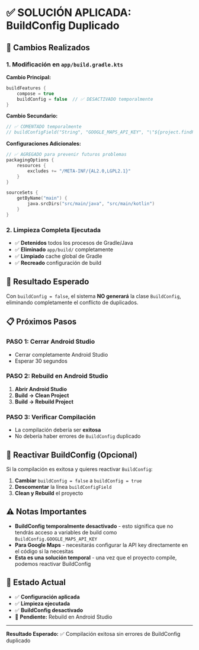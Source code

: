 # ✅ SOLUCIÓN APLICADA: BuildConfig Duplicado

## 🔧 **Cambios Realizados**

### 1. **Modificación en `app/build.gradle.kts`**

**Cambio Principal:**
```kotlin
buildFeatures {
    compose = true
    buildConfig = false  // ✅ DESACTIVADO temporalmente
}
```

**Cambio Secundario:**
```kotlin
// ✅ COMENTADO temporalmente
// buildConfigField("String", "GOOGLE_MAPS_API_KEY", "\"${project.findProperty("GOOGLE_MAPS_API_KEY") ?: "demo_key"}\"")
```

**Configuraciones Adicionales:**
```kotlin
// ✅ AGREGADO para prevenir futuros problemas
packagingOptions {
    resources {
        excludes += "/META-INF/{AL2.0,LGPL2.1}"
    }
}

sourceSets {
    getByName("main") {
        java.srcDirs("src/main/java", "src/main/kotlin")
    }
}
```

### 2. **Limpieza Completa Ejecutada**

- ✅ **Detenidos** todos los procesos de Gradle/Java
- ✅ **Eliminado** `app/build/` completamente
- ✅ **Limpiado** cache global de Gradle
- ✅ **Recreado** configuración de build

## 🎯 **Resultado Esperado**

Con `buildConfig = false`, el sistema **NO generará** la clase `BuildConfig`, eliminando completamente el conflicto de duplicados.

## 📋 **Próximos Pasos**

### **PASO 1: Cerrar Android Studio**
- Cerrar completamente Android Studio
- Esperar 30 segundos

### **PASO 2: Rebuild en Android Studio**
1. **Abrir Android Studio**
2. **Build → Clean Project**
3. **Build → Rebuild Project**

### **PASO 3: Verificar Compilación**
- La compilación debería ser **exitosa**
- No debería haber errores de `BuildConfig` duplicado

## 🔄 **Reactivar BuildConfig (Opcional)**

Si la compilación es exitosa y quieres reactivar `BuildConfig`:

1. **Cambiar** `buildConfig = false` a `buildConfig = true`
2. **Descomentar** la línea `buildConfigField`
3. **Clean y Rebuild** el proyecto

## ⚠️ **Notas Importantes**

- **BuildConfig temporalmente desactivado** - esto significa que no tendrás acceso a variables de build como `BuildConfig.GOOGLE_MAPS_API_KEY`
- **Para Google Maps** - necesitarás configurar la API key directamente en el código si la necesitas
- **Esta es una solución temporal** - una vez que el proyecto compile, podemos reactivar BuildConfig

## 🚀 **Estado Actual**

- ✅ **Configuración aplicada**
- ✅ **Limpieza ejecutada**
- ✅ **BuildConfig desactivado**
- 🔄 **Pendiente:** Rebuild en Android Studio

---

**Resultado Esperado:** ✅ Compilación exitosa sin errores de BuildConfig duplicado

